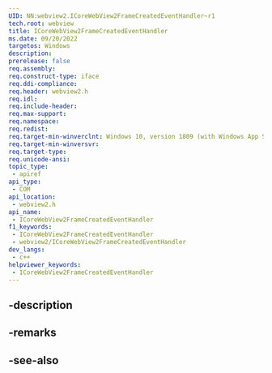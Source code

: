 ```yaml
---
UID: NN:webview2.ICoreWebView2FrameCreatedEventHandler~r1
tech.root: webview
title: ICoreWebView2FrameCreatedEventHandler
ms.date: 09/20/2022
targetos: Windows
description: 
prerelease: false
req.assembly: 
req.construct-type: iface
req.ddi-compliance: 
req.header: webview2.h
req.idl: 
req.include-header: 
req.max-support: 
req.namespace: 
req.redist: 
req.target-min-winverclnt: Windows 10, version 1809 (with Windows App SDK 1.1 or later)
req.target-min-winversvr: 
req.target-type: 
req.unicode-ansi: 
topic_type:
 - apiref
api_type:
 - COM
api_location:
 - webview2.h
api_name:
 - ICoreWebView2FrameCreatedEventHandler
f1_keywords:
 - ICoreWebView2FrameCreatedEventHandler
 - webview2/ICoreWebView2FrameCreatedEventHandler
dev_langs:
 - c++
helpviewer_keywords:
 - ICoreWebView2FrameCreatedEventHandler
---
```


## -description

## -remarks

## -see-also


